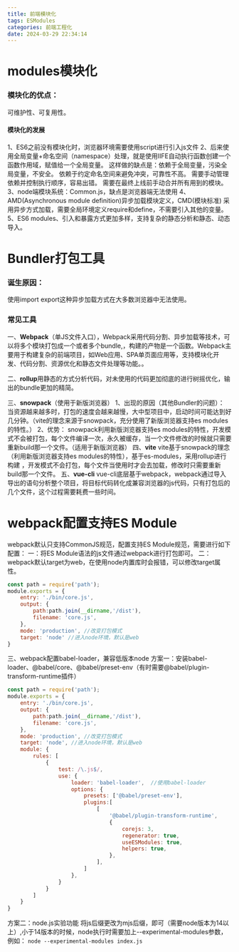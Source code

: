 ```yaml
---
title: 前端模块化
tags: ESModules
categories: 前端工程化
date: 2024-03-29 22:34:14
---
```

# modules模块化

### 模块化的优点：

可维护性、可复用性。

#### 模块化的发展

1、ES6之前没有模块化时，浏览器环境需要使用script进行引入js文件
2、后来使用全局变量+命名空间（namespace）处理，就是使用IIFE自动执行函数创建一个函数作用域，赋值给一个全局变量。
这样做的缺点是：依赖于全局变量，污染全局变量，不安全。
    依赖于约定命名空间来避免冲突，可靠性不高。
    需要手动管理依赖并控制执行顺序，容易出错。
    需要在最终上线前手动合并所有用到的模块。
3、node端模块系统：Common.js，缺点是浏览器端无法使用
4、AMD(Asynchronous module definition)异步加载模块定义，CMD(模块标准)
    采用异步方式加载，需要全局环境定义require和define，不需要引入其他的变量。
5、ES6 modules、引入和暴露方式更加多样，支持复杂的静态分析和静态、动态导入。

# Bundler打包工具

### 诞生原因：

使用import export这种异步加载方式在大多数浏览器中无法使用。

### 常见工具

一、**Webpack**（单JS文件入口），Webpack采用代码分割、异步加载等技术，可以将多个模块打包成一个或者多个bundle,，构建的产物是一个函数。Webpack主要用于构建复杂的前端项目，如Web应用、SPA单页面应用等，支持模块化开发、代码分割、资源优化和静态文件处理等功能。。

二、**rollup**用静态的方式分析代码，对未使用的代码更加彻底的进行树摇优化，输出的bundle更加的精简。

三、**snowpack**（使用于新版浏览器）
1、出现的原因（其他Bundler的问题）：
当资源越来越多时，打包的速度会越来越慢，大中型项目中，启动时间可能达到好几分钟。（vite的理念来源于snowpack，充分使用了新版浏览器支持es modules的特性。）
2、优势：
snowpack利用新版浏览器支持es modules的特性，开发模式不会被打包，每个文件编译一次，永久被缓存，当一个文件修改的时候就只需要重新build那一个文件。（适用于新版浏览器）
四、**vite**
vite基于snowpack的理念（利用新版浏览器支持es modules的特性），基于es-modules，采用rollup进行构建 ，开发模式不会打包，每个文件当使用时才会去加载，修改时只需要重新build那一个文件。
五、**vue-cli**
vue-cli底层基于webpack，webpack通过导入导出的语句分析整个项目，将目标代码转化成兼容浏览器的js代码，只有打包后的几个文件，这个过程需要耗费一些时间。
# webpack配置支持ES Module
webpack默认只支持CommonJS规范，配置支持ES Module规范，需要进行如下配置：
一：将ES Module语法的js文件通过webpack进行打包即可。
二：webpack默认target为web，在使用node内置库时会报错，可以修改target属性。
```js
const path = require('path');
module.exports = {
    entry: './bin/core.js',
    output: {
        path:path.join(__dirname,'/dist'),
        filename: 'core.js',
    },
    mode: 'production', //改变打包模式
    target: 'node' //进入node环境，默认是web
}
```
三、webpack配置babel-loader，兼容低版本node
方案一：安装babel-loader、@babel/core、@babel/preset-env（有时需要@babel/plugin-transform-runtime插件）
```js
const path = require('path');
module.exports = {
    entry: './bin/core.js',
    output: {
        path:path.join(__dirname,'/dist'),
        filename: 'core.js',
    },
    mode: 'production', //改变打包模式
    target: 'node', //进入node环境，默认是web
    module: {
        rules: [
            {
                test: /\.js$/,
                use: {
                    loader: 'babel-loader',  //使用babel-loader
                    options: {
                        presets: ['@babel/preset-env'],
                        plugins:[
                            [
                                '@babel/plugin-transform-runtime',
                                {
                                    corejs: 3,
                                    regenerator: true,
                                    useESModules: true,
                                    helpers: true,
                                },
                            ],
                        ]
                    },
                }
            }
        ]
    }
}
```
方案二：node.js实验功能
将js后缀更改为mjs后缀，即可（需要node版本为14以上）,小于14版本的时候，node执行时需要加上--experimental-modules参数，例如：
`node --experimental-modules index.js`